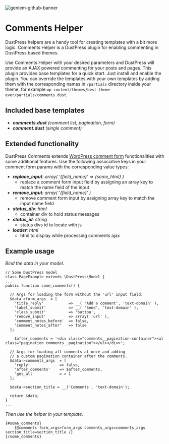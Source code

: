 ![geniem-github-banner](https://cloud.githubusercontent.com/assets/5691777/14319886/9ae46166-fc1b-11e5-9630-d60aa3dc4f9e.png)

# Comments Helper

DustPress helpers are a handy tool for creating templates with a bit more logic. Comments Helper is a DustPress plugin for enabling commenting in DustPress based themes.

Use Comments Helper with your desired parameters and DustPress will provide an AJAX powered commenting for your posts and pages. This plugin provides base templates for a quick start. Just install and enable the plugin. You can override the templates with your own templates by adding them with the corresponding names in `/partials` directory inside your theme, for example `wp-content/themes/best-theme-ever/partials/comments.dust`.

## Included base templates

- _**comments.dust** (comment list, pagination, form)_
- _**comment.dust** (single comment)_

## Extended functionality

DustPress Comments extends [WordPress comment form](https://codex.wordpress.org/Function_Reference/comment_form) functionalities with some additional features. Use the following associative keys in your comment form params with the corresponding value types:
- _**replace_input**: array( '{field_name}' => {some_html} )_
    - replace a comment form input field by assigning an array key to match the name field of the input
- _**remove_input**: array( '{field_name}' )_
    - remove comment form input by assigning array key to match the input name field
- _**status_div**: html_
    -   container div to hold status messages
- _**status_id**: string_
    - status divs id to locate with js
- _**loader**: html_
    - html to display while processing comments ajax

## Example usage

_Bind the data in your model._

```
// Some DustPress model
class PageExample extends \DustPress\Model {
...
public function some_comments() {

  // Args for loading the form without the 'url' input field.
  $data->form_args  = [
    'title_reply'           => __( 'Add a comment', 'text-domain' ),
    'label_submit'          => __( 'Send', 'text-domain' ),
    'class_submit'          => 'button',
    'remove_input'          => array( 'url' ),
    'comment_notes_before'  => false,
    'comment_notes_after'   => false
  ];

    $after_comments = '<div class="comments__pagination-container"><ul class="pagination comments__pagination"></ul></div>';

  // Args for loading all comments at once and adding
  // a custom pagination container after the comments.
  $data->comments_args  = [
    'reply'             => false,
    'after_comments'    => $after_comments,
    'get_all            = > 1
  ];

  $data->section_title = __('Comments', 'text-domain');

  return $data;
}
...
```

_Then use the helper in your template._
```
{#some_comments}
    {@comments form_args=form_args comments_args=comments_args section_title=section_title /}
{/some_comments}
```